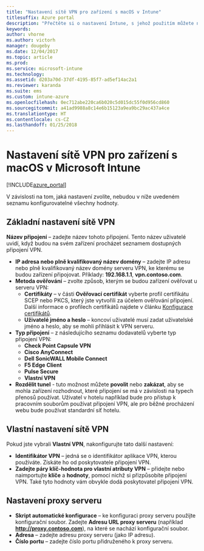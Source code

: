 ```yaml
---
title: "Nastavení sítě VPN pro zařízení s macOS v Intune"
titlesuffix: Azure portal
description: "Přečtěte si o nastavení Intune, s jehož použitím můžete nakonfigurovat připojení VPN na zařízeních s macOSem."
keywords: 
author: vhorne
ms.author: victorh
manager: dougeby
ms.date: 12/04/2017
ms.topic: article
ms.prod: 
ms.service: microsoft-intune
ms.technology: 
ms.assetid: d203a70d-37df-4195-85f7-ad5ef14ac2a1
ms.reviewer: karanda
ms.suite: ems
ms.custom: intune-azure
ms.openlocfilehash: 0ec712abe220ca6b020c5d015dc55f0d956cd860
ms.sourcegitcommit: a41ad9988a8c14e6b15123a9ea9bc29ac437a4ce
ms.translationtype: HT
ms.contentlocale: cs-CZ
ms.lasthandoff: 01/25/2018
---
```

# <a name="vpn-settings-for-macos-devices-in-microsoft-intune"></a>Nastavení sítě VPN pro zařízení s macOS v Microsoft Intune

[!INCLUDE[azure_portal](./includes/azure_portal.md)]

V závislosti na tom, jaká nastavení zvolíte, nebudou v níže uvedeném seznamu konfigurovatelné všechny hodnoty.

## <a name="base-vpn-settings"></a>**Základní nastavení sítě VPN**

**Název připojení** – zadejte název tohoto připojení. Tento název uživatelé uvidí, když budou na svém zařízení procházet seznamem dostupných připojení VPN.
- **IP adresa nebo plně kvalifikovaný název domény** – zadejte IP adresu nebo plně kvalifikovaný název domény serveru VPN, ke kterému se budou zařízení připojovat. Příklady: **192.168.1.1**, **vpn.contoso.com**.
- **Metoda ověřování** – zvolte způsob, kterým se budou zařízení ověřovat u serveru VPN:
    - **Certifikáty** – v části **Ověřovací certifikát** vyberte profil certifikátu SCEP nebo PKCS, který jste vytvořili za účelem ověřování připojení. Další informace o profilech certifikátů najdete v článku [Konfigurace certifikátů](certificates-configure.md).
    - **Uživatelé jméno a heslo** – koncoví uživatelé musí zadat uživatelské jméno a heslo, aby se mohli přihlásit k VPN serveru.
- **Typ připojení** – z následujícího seznamu dodavatelů vyberte typ připojení VPN:
    - **Check Point Capsule VPN**
    - **Cisco AnyConnect**
    - **Dell SonicWALL Mobile Connect**
    - **F5 Edge Client**
    - **Pulse Secure**
    - **Vlastní VPN**
- **Rozdělit tunel** - tuto možnost můžete **povolit** nebo **zakázat**, aby se mohla zařízení rozhodnout, které připojení se má v závislosti na typech přenosů používat. Uživatel v hotelu například bude pro přístup k pracovním souborům používat připojení VPN, ale pro běžné procházení webu bude používat standardní síť hotelu.

<!--- **Per-app VPN** - Select this option if you want to associate this VPN connection with an iOS or macOS app so that the connection will be opened when the app is run. You can associate the VPN profile with an app when you assign the software. For more information, see [How to assign and monitor apps](apps-deploy.md). --->

## <a name="custom-vpn-settings"></a>Vlastní nastavení sítě VPN

Pokud jste vybrali **Vlastní VPN**, nakonfigurujte tato další nastavení:

- **Identifikátor VPN** – jedná se o identifikátor aplikace VPN, kterou používáte. Získáte ho od poskytovatele připojení VPN.
- **Zadejte páry klíč-hodnota pro vlastní atributy VPN** – přidejte nebo naimportujte **klíče** a **hodnoty**, pomocí nichž si přizpůsobíte připojení VPN. Také tyto hodnoty vám obvykle dodá poskytovatel připojení VPN.


## <a name="proxy-settings"></a>Nastavení proxy serveru

- **Skript automatické konfigurace** – ke konfiguraci proxy serveru použijte konfigurační soubor. Zadejte **Adresu URL proxy serveru** (například **http://proxy.contoso.com**), na které se nachází konfigurační soubor.
- **Adresa** – zadejte adresu proxy serveru (jako IP adresu).
- **Číslo portu** – zadejte číslo portu přidruženého k proxy serveru.
